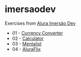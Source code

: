 # imersaodev

Exercises from [Alura Imersão Dev](https://imersao.dev/)

- 01 - [Currency Converter](https://rafafarah.github.io/imersaodev/ex-01-currency-converter/)
- 02 - [Calculator](https://rafafarah.github.io/imersaodev/ex-02-calculator/)
- 03 - [Mentalist](https://rafafarah.github.io/imersaodev/ex-03-mentalist/)
- 04 - [AluraFlix](https://rafafarah.github.io/imersaodev/ex-04-aluraflix/)
